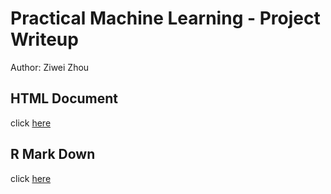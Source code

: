 # Practical Machine Learning - Project Writeup
Author: Ziwei Zhou
## HTML Document
click [here](https://github.com/wayne003/practical-machine-learning/ProjectWriteUp.html)

## R Mark Down
click [here](https://github.com/wayne003/practical-machine-learning/ProjectWriteUp.Rmd)


